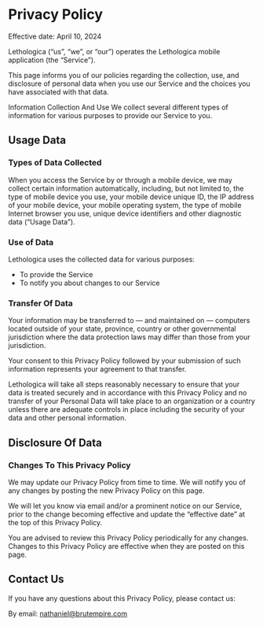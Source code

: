 # Privacy Policy
Effective date: April 10, 2024

Lethologica (“us”, “we”, or “our”) operates the Lethologica mobile application (the “Service”).

This page informs you of our policies regarding the collection, use, and disclosure of personal data when you use our Service and the choices you have associated with that data.

Information Collection And Use
We collect several different types of information for various purposes to provide our Service to you.

## Usage Data
### Types of Data Collected
When you access the Service by or through a mobile device, we may collect certain information automatically, including, but not limited to, the type of mobile device you use, your mobile device unique ID, the IP address of your mobile device, your mobile operating system, the type of mobile Internet browser you use, unique device identifiers and other diagnostic data (“Usage Data”).

### Use of Data
Lethologica uses the collected data for various purposes:

- To provide the Service
- To notify you about changes to our Service

### Transfer Of Data
Your information may be transferred to — and maintained on — computers located outside of your state, province, country or other governmental jurisdiction where the data protection laws may differ than those from your jurisdiction.

Your consent to this Privacy Policy followed by your submission of such information represents your agreement to that transfer.

Lethologica will take all steps reasonably necessary to ensure that your data is treated securely and in accordance with this Privacy Policy and no transfer of your Personal Data will take place to an organization or a country unless there are adequate controls in place including the security of your data and other personal information.

## Disclosure Of Data
### Changes To This Privacy Policy
We may update our Privacy Policy from time to time. We will notify you of any changes by posting the new Privacy Policy on this page.

We will let you know via email and/or a prominent notice on our Service, prior to the change becoming effective and update the “effective date” at the top of this Privacy Policy.

You are advised to review this Privacy Policy periodically for any changes. Changes to this Privacy Policy are effective when they are posted on this page.

## Contact Us
If you have any questions about this Privacy Policy, please contact us:

By email: nathaniel@brutempire.com